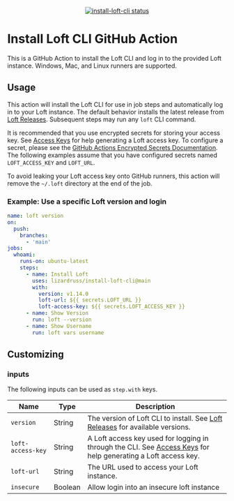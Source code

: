 <p align="center">
  <a href="https://github.com/lizardruss/install-loft-cli/actions"><img alt="install-loft-cli status" src="https://github.com/lizardruss/install-loft-cli/workflows/build-test/badge.svg"></a>
</p>

# Install Loft CLI GitHub Action

This is a GitHub Action to install the Loft CLI and log in to the provided Loft instance. Windows, Mac, and Linux runners are supported.

## Usage

This action will install the Loft CLI for use in job steps and automatically log in to your Loft instance. The default behavior installs the latest release from [Loft Releases](https://github.com/loft-sh/loft/releases). Subsequent steps may run any `loft` CLI command.

It is recommended that you use encrypted secrets for storing your access key. See [Access Keys](https://loft.sh/docs/auth/access-keys) for help generating a Loft access key. To configure a secret, please see the [GitHub Actions Encrypted Secrets Documentation](https://docs.github.com/en/actions/reference/encrypted-secrets). The following examples assume that you have configured secrets named `LOFT_ACCESS_KEY` and `LOFT_URL`.

To avoid leaking your Loft access key onto GitHub runners, this action will remove the `~/.loft` directory at the end of the job.

### Example: Use a specific Loft version and login
```yaml
name: loft version
on:
  push:
    branches:
      - 'main'
jobs:
  whoami:
    runs-on: ubuntu-latest
    steps:
      - name: Install Loft
        uses: lizardruss/install-loft-cli@main
        with:
          version: v1.14.0
          loft-url: ${{ secrets.LOFT_URL }}
          loft-access-key: ${{ secrets.LOFT_ACCESS_KEY }}
      - name: Show Version
        run: loft --version
      - name: Show Username
        run: loft vars username
```

## Customizing

### inputs

The following inputs can be used as `step.with` keys. 

| Name                | Type     | Description                        |
|---------------------|----------|------------------------------------|
| `version`           | String   | The version of Loft CLI to install. See [Loft Releases](https://github.com/loft-sh/loft/releases) for available versions.
| `loft-access-key`   | String   | A Loft access key used for logging in through the CLI. See [Access Keys](https://loft.sh/docs/auth/access-keys) for help generating a Loft access key.
| `loft-url`          | String   | The URL used to access your Loft instance.
| `insecure`          | Boolean  | Allow login into an insecure loft instance